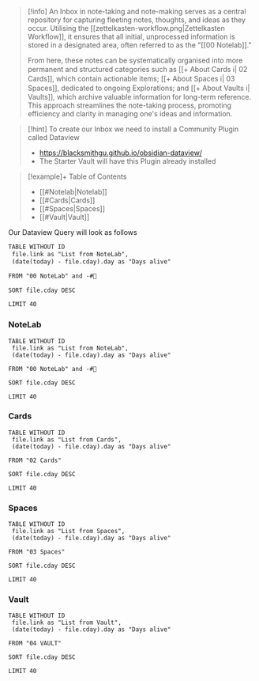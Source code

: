 
>[!info]
>An Inbox in note-taking and note-making serves as a central repository for capturing fleeting notes, thoughts, and ideas as they occur. Utilising the [[zettelkasten-workflow.png|Zettelkasten Workflow]], it ensures that all initial, unprocessed information is stored in a designated area, often referred to as the "[[00 Notelab]]." 
>
>From here, these notes can be systematically organised into more permanent and structured categories such as [[+ About Cards ℹ️| 02 Cards]], which contain actionable items; [[+ About Spaces ℹ️| 03 Spaces]], dedicated to ongoing Explorations; and [[+ About Vaults ℹ️| Vaults]], which archive valuable information for long-term reference. This approach streamlines the note-taking process, promoting efficiency and clarity in managing one's ideas and information.

>[!hint] To create our Inbox we need to install a Community Plugin called Dataview
>- https://blacksmithgu.github.io/obsidian-dataview/
> - The Starter Vault will have this Plugin already installed

>[!example]+ Table of Contents
>- [[#Notelab|Notelab]]
>- [[#Cards|Cards]]
>- [[#Spaces|Spaces]]
>- [[#Vault|Vault]]

Our Dataview Query will look as follows

```markdown
TABLE WITHOUT ID
 file.link as "List from NoteLab",
 (date(today) - file.cday).day as "Days alive"

FROM "00 NoteLab" and -#🌱 

SORT file.cday DESC

LIMIT 40
```

### NoteLab
``` dataview
TABLE WITHOUT ID
 file.link as "List from NoteLab",
 (date(today) - file.cday).day as "Days alive"

FROM "00 NoteLab" and -#🌱 

SORT file.cday DESC

LIMIT 40
```

### Cards
``` dataview
TABLE WITHOUT ID
 file.link as "List from Cards",
 (date(today) - file.cday).day as "Days alive"

FROM "02 Cards"

SORT file.cday DESC

LIMIT 40
```

### Spaces
``` dataview
TABLE WITHOUT ID
 file.link as "List from Spaces",
 (date(today) - file.cday).day as "Days alive"

FROM "03 Spaces"

SORT file.cday DESC

LIMIT 40
```

###  Vault
``` dataview
TABLE WITHOUT ID
 file.link as "List from Vault",
 (date(today) - file.cday).day as "Days alive"

FROM "04 VAULT"

SORT file.cday DESC

LIMIT 40
```